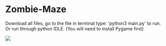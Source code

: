 # Zombie-Maze
Download all files, go to the file in terminal type: 'python3 main.py' to run. Or run through python IDLE. (You will need to install Pygame first)

<img src="https://www.gowtham.co.uk/assets/zombie_maze.gif"/>
